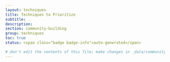 ```yaml
---
layout: techniques
title: Techniques to Prioritize
subtitle:
description:
section: community-building
group: techniques
toc: true
status: <span class="badge badge-info">auto-generated</span>

# don't edit the contents of this file; make changes in _data/community-building-techniques.yml
---
```

